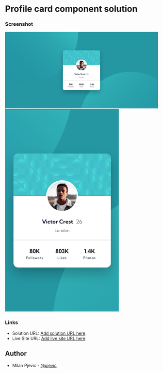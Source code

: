 # Profile card component solution

### Screenshot

![](./screenshot-desktop.png)
![](./screenshot-mobile.png)

### Links

- Solution URL: [Add solution URL here](https://your-solution-url.com)
- Live Site URL: [Add live site URL here](https://your-live-site-url.com)

## Author

- Milan Pjevic - [@pjevic](https://www.frontendmentor.io/profile/pjevic)
